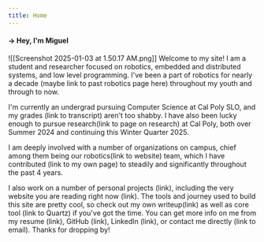 ```yaml
---
title: Home
---
```

<h4>→ Hey, I'm Miguel</h4>
![[Screenshot 2025-01-03 at 1.50.17 AM.png]]
Welcome to my site! I am a student and researcher focused on robotics, embedded and distributed systems, and low level programming. I've been a part of robotics for nearly a decade (maybe link to past robotics page here) throughout my youth and through to now.

I'm currently an undergrad pursuing Computer Science at Cal Poly SLO, and my grades (link to transcript) aren't too shabby. I have also been lucky enough to pursue research(link to page on research) at Cal Poly, both over Summer 2024 and continuing this Winter Quarter 2025. 

I am deeply involved with a number of organizations on campus, chief among them being our robotics(link to website) team, which I have contributed (link to my own page) to steadily and significantly throughout the past 4 years. 

I also work on a number of personal projects (link), including the very website you are reading right now (link). The tools and journey  used to build this site are pretty cool, so check out my own writeup(link) as well as core tool (link to Quartz) if you've got the time. You can get more info on me from my resume (link), GitHub (link), LinkedIn (link), or contact me directly (link to email). Thanks for dropping by!